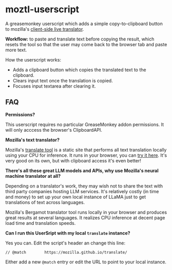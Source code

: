 # moztl-userscript
A greasemonkey userscript which adds a simple copy-to-clipboard button to mozilla's [client-side live translator](https://mozilla.github.io/translate/).

**Workflow:** to paste and translate text before copying the result, which resets the tool so that the user may come back to the browser tab and paste more text.

How the userscript works:

- Adds a clipboard button which copies the translated text to the clipboard.
- Clears input text once the translation is copied.
- Focuses input textarea after clearing it.

## FAQ

**Permissions?**

This userscript requires no particular GreaseMonkey addon permissions. It will only acccess the browser's ClipboardAPI.

**Mozilla's text translator?**

Mozilla's [translate tool](https://github.com/mozilla/translate) is a static site that performs all text translation locally using your CPU for inference. It runs in your browser, you can [try it here](https://mozilla.github.io/translate/). It's very good on its own, but with clipboard access it's even better!

**There's all these great LLM models and APIs, why use Mozilla's neural machine translator at all?**

Depending on a translator's work, they may wish not to share the text with third party companies hosting LLM services. It's relatively costly (in time and money) to set up your own local instance of LLaMA just to get translations of text across languages.

Mozilla's Bergamot translator tool runs locally in your browser and produces great results at several languages. It realizes CPU inference at decent page load time and translation speeds.

**Can I run this UserSript with my local `translate` instance?**

Yes you can. Edit the script's header an change this line:

`// @match        https://mozilla.github.io/translate/`

Either add a new `@match` entry or edit the URL to point to your local instance.
